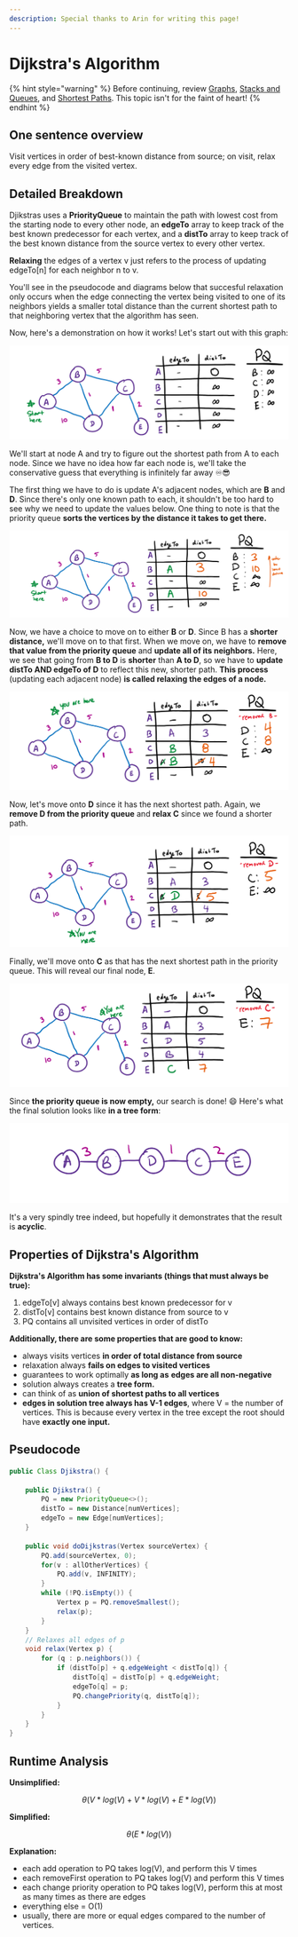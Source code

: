 ```yaml
---
description: Special thanks to Arin for writing this page!
---
```


# Dijkstra's Algorithm

{% hint style="warning" %}
Before continuing, review [Graphs](../../abstract-data-types/graphs.md), [Stacks and Queues](../../abstract-data-types/collections/stacks-and-queues.md), and [Shortest Paths](./). This topic isn't for the faint of heart!
{% endhint %}

## One sentence overview

Visit vertices in order of best-known distance from source; on visit, relax every edge from the visited vertex.

## Detailed Breakdown

Djikstras uses a **PriorityQueue** to maintain the path with lowest cost from the starting node to every other node, an **edgeTo** array to keep track of the best known predecessor for each vertex, and a **distTo** array to keep track of the best known distance from the source vertex to every other vertex.

**Relaxing** the edges of a vertex v just refers to the process of updating edgeTo\[n\] for each neighbor n to v.

You'll see in the pseudocode and diagrams below that succesful relaxation only occurs when the edge connecting the vertex being visited to one of its neighbors yields a smaller total distance than the current shortest path to that neighboring vertex that the algorithm has seen.

Now, here's a demonstration on how it works! Let's start out with this graph:

![](../../.gitbook/assets/image%20%2824%29.png)

We'll start at node A and try to figure out the shortest path from A to each node. Since we have no idea how far each node is, we'll take the conservative guess that everything is infinitely far away ♾😎

The first thing we have to do is update A's adjacent nodes, which are **B** and **D**. Since there's only one known path to each, it shouldn't be too hard to see why we need to update the values below. One thing to note is that the priority queue **sorts the vertices by the distance it takes to get there.** 

![](../../.gitbook/assets/image%20%2880%29.png)

Now, we have a choice to move on to either **B** or **D**. Since B has a **shorter distance,** we'll move on to that first. When we move on, we have to **remove that value from the priority queue** and **update all of its neighbors.** Here, we see that going from **B to D** is **shorter** than **A to D**, so we have to **update distTo AND edgeTo of D** to reflect this new, shorter path. **This process** \(updating each adjacent node\) **is called relaxing the edges of a node.** 

![](../../.gitbook/assets/image%20%2857%29.png)

Now, let's move onto **D** since it has the next shortest path. Again, we **remove D from the priority queue** and **relax C** since we found a shorter path.

![](../../.gitbook/assets/image%20%2856%29.png)

Finally, we'll move onto **C** as that has the next shortest path in the priority queue. This will reveal our final node, **E**.

![](../../.gitbook/assets/image%20%2863%29.png)

Since **the priority queue is now empty,** our search is done! 😄 Here's what the final solution looks like **in a tree form**:

![Dijkstra&apos;s Algorithm ALWAYS produces a solution in a tree format.](../../.gitbook/assets/image%20%2843%29.png)

It's a very spindly tree indeed, but hopefully it demonstrates that the result is **acyclic**. 

## Properties of Dijkstra's Algorithm

**Dijkstra's Algorithm has some invariants \(things that must always be true\):**

1. edgeTo\[v\] always contains best known predecessor for v
2. distTo\[v\] contains best known distance from source to v
3. PQ contains all unvisited vertices in order of distTo

**Additionally, there are some properties that are good to know:**

* always visits vertices **in order of total distance from source**
* relaxation always **fails on edges to visited vertices**
* guarantees to work optimally **as long as** **edges are all non-negative**
* solution always creates a **tree form.**
* can think of as **union of shortest paths to all vertices**
* **edges in solution tree always has V-1 edges**, where V = the number of vertices. This is because every vertex in the tree except the root should have **exactly one input.**

## Pseudocode

```java
public Class Djikstra() {

    public Djikstra() {
        PQ = new PriorityQueue<>();
        distTo = new Distance[numVertices];
        edgeTo = new Edge[numVertices];
    }

    public void doDijkstras(Vertex sourceVertex) {
        PQ.add(sourceVertex, 0);
        for(v : allOtherVertices) {
            PQ.add(v, INFINITY);
        }
        while (!PQ.isEmpty()) {
            Vertex p = PQ.removeSmallest();
            relax(p);
        }
    }
    // Relaxes all edges of p
    void relax(Vertex p) {
        for (q : p.neighbors()) {
            if (distTo[p] + q.edgeWeight < distTo[q]) {
                distTo[q] = distTo[p] + q.edgeWeight;
                edgeTo[q] = p;
                PQ.changePriority(q, distTo[q]);
            }
        }
    }
}
```

## Runtime Analysis

**Unsimplified:**

$$
\theta(V * log(V) + V * log(V) + E * log(V))
$$

**Simplified:**

$$
\theta(E * log(V))
$$

**Explanation:**

* each add operation to PQ takes log\(V\), and perform this V times
* each removeFirst operation to PQ takes log\(V\) and perform this V times
* each change priority operation to PQ takes log\(V\), perform this at most as many times as there are edges
* everything else = O\(1\)
* usually, there are more or equal edges compared to the number of vertices.

